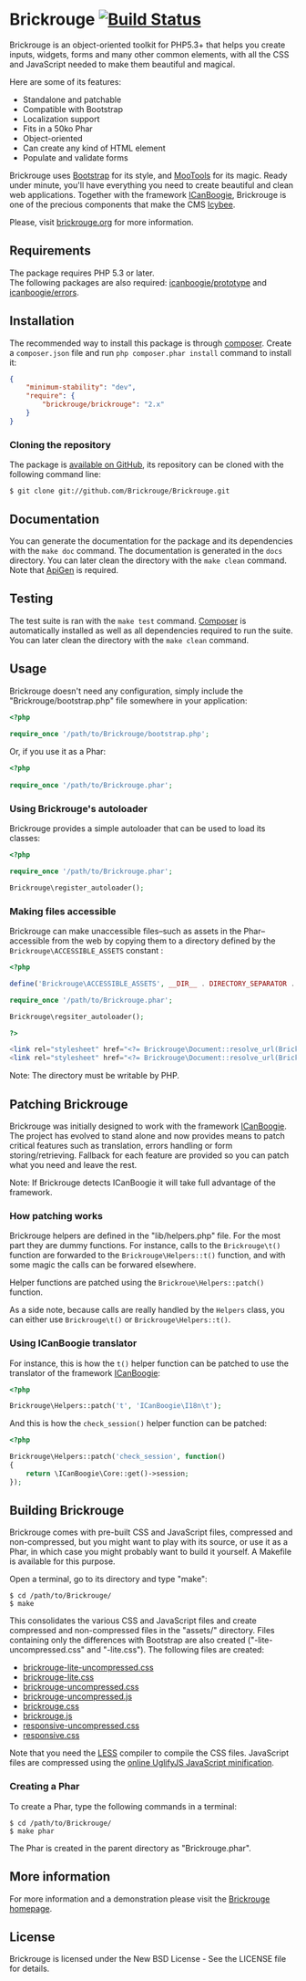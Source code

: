 # Brickrouge [![Build Status](https://secure.travis-ci.org/Brickrouge/Brickrouge.png?branch=master)](http://travis-ci.org/Brickrouge/Brickrouge)

Brickrouge is an object-oriented toolkit for PHP5.3+ that helps you create inputs, widgets,
forms and many other common elements, with all the CSS and JavaScript needed to make them
beautiful and magical.

Here are some of its features:

* Standalone and patchable
* Compatible with Bootstrap
* Localization support
* Fits in a 50ko Phar
* Object-oriented
* Can create any kind of HTML element
* Populate and validate forms

Brickrouge uses [Bootstrap](http://twitter.github.com/bootstrap/) for its style,
and [MooTools](http://mootools.net/) for its magic. Ready under minute,
you'll have everything you need to create beautiful and clean web applications. Together with the
framework [ICanBoogie](http://icanboogie.org/), Brickrouge is one of the
precious components that make the CMS [Icybee](http://icybee.org/).

Please, visit [brickrouge.org](http://brickrouge.org/) for more information.





## Requirements

The package requires PHP 5.3 or later.  
The following packages are also required: [icanboogie/prototype](https://packagist.org/packages/icanboogie/prototype)
and [icanboogie/errors](https://packagist.org/packages/icanboogie/errors).





## Installation

The recommended way to install this package is through [composer](http://getcomposer.org/).
Create a `composer.json` file and run `php composer.phar install` command to install it:

```json
{
	"minimum-stability": "dev",
	"require": {
		"brickrouge/brickrouge": "2.x"
	}
}
```





### Cloning the repository

The package is [available on GitHub](https://github.com/Brickrouge/Brickrouge), its repository can
be cloned with the following command line:

	$ git clone git://github.com/Brickrouge/Brickrouge.git
	




## Documentation

You can generate the documentation for the package and its dependencies with the `make doc`
command. The documentation is generated in the `docs` directory. You can later clean the directory
with the `make clean` command. Note that [ApiGen](http://apigen.org/) is required.





## Testing

The test suite is ran with the `make test` command. [Composer](http://getcomposer.org/) is
automatically installed as well as all dependencies required to run the suite. You can later
clean the directory with the `make clean` command.





## Usage

Brickrouge doesn't need any configuration, simply include the "Brickrouge/bootstrap.php" file
somewhere in your application:

```php
<?php
	
require_once '/path/to/Brickrouge/bootstrap.php';
```
	
Or, if you use it as a Phar:

```php
<?php
	
require_once '/path/to/Brickrouge.phar';
```



### Using Brickrouge's autoloader

Brickrouge provides a simple autoloader that can be used to load its classes:

```php
<?php

require_once '/path/to/Brickrouge.phar';

Brickrouge\register_autoloader();
```

	
	
### Making files accessible

Brickrouge can make unaccessible files–such as assets in the Phar–accessible from the web by
copying them to a directory defined by the `Brickrouge\ACCESSIBLE_ASSETS` constant :

```php
<?php

define('Brickrouge\ACCESSIBLE_ASSETS', __DIR__ . DIRECTORY_SEPARATOR . 'public' . DIRECTORY_SEPARATOR);

require_once '/path/to/Brickrouge.phar';

Brickrouge\regsiter_autoloader();

?>

<link rel="stylesheet" href="<?= Brickrouge\Document::resolve_url(Brickrouge\ASSETS . 'brickrouge.css') ?>" type="text/css">
<link rel="stylesheet" href="<?= Brickrouge\Document::resolve_url(Brickrouge\ASSETS . 'responsive.css') ?>" type="text/css">
```

Note: The directory must be writable by PHP.





## Patching Brickrouge

Brickrouge was initially designed to work with the framework
[ICanBoogie](https://github.com/ICanBoogie/ICanBoogie). The project has evolved to
stand alone and now provides means to patch critical features such as translation, errors handling
or form storing/retrieving. Fallback for each feature are provided so you can patch what you need
and leave the rest.

Note: If Brickrouge detects ICanBoogie it will take full advantage of the framework.





### How patching works

Brickrouge helpers are defined in the "lib/helpers.php" file. For the most part they are
dummy functions. For instance, calls to the `Brickrouge\t()` function are forwarded to the
`Brickrouge\Helpers::t()` function, and with some magic the calls can be forwared elsewhere.

Helper functions are patched using the `Brickroue\Helpers::patch()` function.

As a side note, because calls are really handled by the  `Helpers` class, you can either use
`Brickrouge\t()` or `Brickrouge\Helpers::t()`.





### Using ICanBoogie translator

For instance, this is how the `t()` helper function can be patched to use the
translator of the framework [ICanBoogie](https://github.com/ICanBoogie/ICanBoogie):

```php
<?php

Brickrouge\Helpers::patch('t', 'ICanBoogie\I18n\t');
```
	
And this is how the `check_session()` helper function can be patched:

```php
<?php

Brickrouge\Helpers::patch('check_session', function()
{
	return \ICanBoogie\Core::get()->session;
});
```




## Building Brickrouge

Brickrouge comes with pre-built CSS and JavaScript files, compressed and non-compressed, but you
might want to play with its source, or use it as a Phar, in which case you might probably want
to build it yourself. A Makefile is available for this purpose.

Open a terminal, go to its directory and type "make":

	$ cd /path/to/Brickrouge/
	$ make

This consolidates the various CSS and JavaScript files and create compressed and non-compressed
files in the "assets/" directory. Files containing only the differences with Bootstrap
are also created ("-lite-uncompressed.css" and "-lite.css"). The following files are created:

* [brickrouge-lite-uncompressed.css](https://github.com/Brickrouge/Brickrouge/blob/master/assets/brickrouge-lite-uncompressed.css)
* [brickrouge-lite.css](https://github.com/Brickrouge/Brickrouge/blob/master/assets/brickrouge-lite.css)
* [brickrouge-uncompressed.css](https://github.com/Brickrouge/Brickrouge/blob/master/assets/brickrouge-uncompressed.css)
* [brickrouge-uncompressed.js](https://github.com/Brickrouge/Brickrouge/blob/master/assets/brickrouge-uncompressed.js)
* [brickrouge.css](https://github.com/Brickrouge/Brickrouge/blob/master/assets/brickrouge.css)
* [brickrouge.js](https://github.com/Brickrouge/Brickrouge/blob/master/assets/brickrouge.js)
* [responsive-uncompressed.css](https://github.com/Brickrouge/Brickrouge/blob/master/assets/responsive-uncompressed.css)
* [responsive.css](https://github.com/Brickrouge/Brickrouge/blob/master/assets/responsive.css)

Note that you need the [LESS](http://lesscss.org/) compiler to compile the CSS files. JavaScript
files are compressed using the [online UglifyJS JavaScript minification](http://marijnhaverbeke.nl/uglifyjs/).





### Creating a Phar

To create a Phar, type the following commands in a terminal:

	$ cd /path/to/Brickrouge/
	$ make phar

The Phar is created in the parent directory as "Brickrouge.phar".





## More information

For more information and a demonstration please visit the [Brickrouge homepage](http://brickrouge.org/).





## License

Brickrouge is licensed under the New BSD License - See the LICENSE file for details.